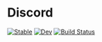 # Discord

[![Stable](https://img.shields.io/badge/docs-stable-blue.svg)](https://christopher-dG.github.io/Discord.jl/stable)
[![Dev](https://img.shields.io/badge/docs-dev-blue.svg)](https://christopher-dG.github.io/Discord.jl/dev)
[![Build Status](https://travis-ci.com/christopher-dG/Discord.jl.svg?branch=master)](https://travis-ci.com/christopher-dG/Discord.jl)
